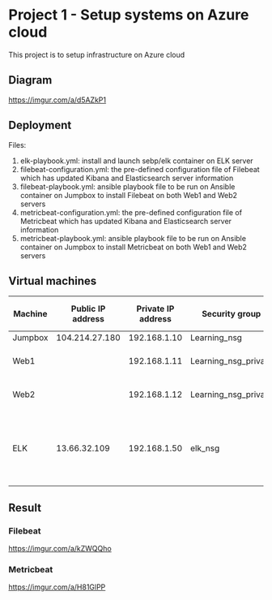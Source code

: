 # Project 1 - Setup systems on Azure cloud

This project is to setup infrastructure on Azure cloud

## Diagram
https://imgur.com/a/d5AZkP1

## Deployment

Files:
1. elk-playbook.yml: install and launch sebp/elk container on ELK server
2. filebeat-configuration.yml: the pre-defined configuration file of Filebeat which has updated Kibana and Elasticsearch server information
3. filebeat-playbook.yml: ansible playbook file to be run on Ansible container on Jumpbox to install Filebeat on both Web1 and Web2 servers
4. metricbeat-configuration.yml: the pre-defined configuration file of Metricbeat which has updated Kibana and Elasticsearch server information
5. metricbeat-playbook.yml: ansible playbook file to be run on Ansible container on Jumpbox to install Metricbeat on both Web1 and Web2 servers

## Virtual machines

| Machine     | Public IP address | Private IP address | Security group       | Allowed incoming IPs : Ports     |
| ----------- | ----------------- | ------------------ | -------------------- | -------------------------------- |
| Jumpbox     | 104.214.27.180    | 192.168.1.10       | Learning_nsg         | Any 22                           |
| Web1        |                   | 192.168.1.11       | Learning_nsg_private | 192.168.1.10 : 22; LoadBalancer : 80 |
| Web2        |                   | 192.168.1.12       | Learning_nsg_private | 192.168.1.10 : 22; LoadBalancer : 80 |
| ELK         | 13.66.32.109      | 192.168.1.50       | elk_nsg              | 192.168.1.10 : 22; IP_of_workstation, 192.168.1.11, 192.168.1.12 : 5044, 5601, 9200, 9300 |

## Result

### Filebeat

https://imgur.com/a/kZWQQho

### Metricbeat

https://imgur.com/a/H81GlPP

